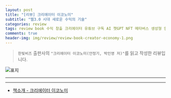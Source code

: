 ```yaml
---  
layout: post  
title: "[리뷰] 크리에이터 이코노미"  
subtitle: "웹3.0 시대 새로운 수익의 기술"  
categories: review  
tags: review book 수익 창출 크리에이터 유튜브 구독 AI 챗GPT NFT 메타버스 생성형 인공지능 웹3.0 창작 아이디어   
comments: true  
header-img: img/review/review-book-creator-economy-1.png
---  
```

  
> `한빛비즈` 출판사의 `"크리에이터 이코노미(안정기, 박인영 저)"`를 읽고 작성한 리뷰입니다.  

![표지](https://theorydb.github.io/assets/img/review/review-book-creator-economy-1.png)  

---

> 






---

* [책소개 - 크리에이터 이코노미](http://www.yes24.com/Product/Goods/118106664)
